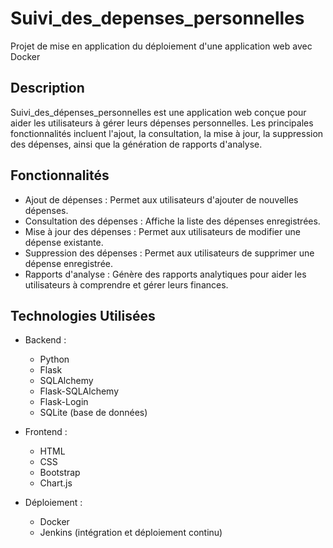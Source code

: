 # Suivi_des_depenses_personnelles
Projet de mise en application du déploiement d'une application web avec Docker

## Description
Suivi_des_dépenses_personnelles est une application web conçue pour aider les utilisateurs à gérer leurs dépenses personnelles. Les principales fonctionnalités incluent l'ajout, la consultation, la mise à jour, la suppression des dépenses, ainsi que la génération de rapports d'analyse.

## Fonctionnalités
* Ajout de dépenses : Permet aux utilisateurs d'ajouter de nouvelles dépenses.
* Consultation des dépenses : Affiche la liste des dépenses enregistrées.
* Mise à jour des dépenses : Permet aux utilisateurs de modifier une dépense existante.
* Suppression des dépenses : Permet aux utilisateurs de supprimer une dépense enregistrée.
* Rapports d'analyse : Génère des rapports analytiques pour aider les utilisateurs à comprendre et gérer leurs finances.

## Technologies Utilisées
* Backend :
  * Python
  * Flask
  * SQLAlchemy
  * Flask-SQLAlchemy
  * Flask-Login
  * SQLite (base de données)

* Frontend :
  * HTML
  * CSS
  * Bootstrap
  * Chart.js
* Déploiement :
  * Docker
  * Jenkins (intégration et déploiement continu)
